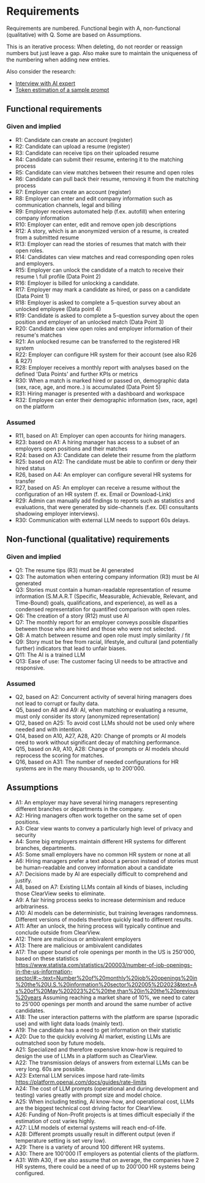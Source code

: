 # Requirements

Requirements are numbered. Functional begin with A, non-functional (qualitative) with Q.
Some are based on Assumptions. 

This is an iterative process: When deleting, do not reorder or reassign numbers but just leave
a gap. Also make sure to maintain the uniqueness of the numbering when adding new entries.

Also consider the research:
- [Interview with AI expert](/Requirements/Research/interview-ai-expert.md)
- [Token estimation of a sample prompt](/Requirements/Research/token-estimation.md)


## Functional requirements

### Given and implied
- R1: Candidate can create an account (register)
- R2: Candidate can upload a resume (register)
- R3: Candidate can receive tips on their uploaded resume
- R4: Candidate can submit their resume, entering it to the matching process
- R5: Candidate can view matches between their resume and open roles
- R6: Candidate can pull back their resume, removing it from the matching process
- R7: Employer can create an account (register) 
- R8: Employer can enter and edit company information such as communication channels, legal and billing
- R9: Employer receives automated help (f.ex. autofill) when entering company information
- R10: Employer can enter, edit and remove open job descriptions
- R12: A story, which is an anonymized version of a resume, is created from a submitted resume
- R13: Employer can read the stories of resumes that match with their open roles.
- R14: Candidates can view matches and read corresponding open roles and employers.
- R15: Employer can unlock the candidate of a match to receive their resume \ full profile (Data Point 2)
- R16: Employer is billed for unlocking a candidate.
- R17: Employer may mark a candidate as hired, or pass on a candidate (Data Point 1)
- R18: Employer is asked to complete a 5-question survey about an unlocked employee (Data point 4)
- R19: Candidate is asked to complete a 5-question survey about the open position and employer of an unlocked match
  (Data Point 3)
- R20: Candidate can view open roles and employer information of their resume's matches
- R21: An unlocked resume can be transferred to the registered HR system
- R22: Employer can configure HR system for their account (see also R26 & R27)
- R28: Employer receives a monthly report with analyses based on the defined 'Data Points' and further KPIs or metrics
- R30: When a match is marked hired or passed on, demographic data (sex, race, age, and more..) is accumulated (Data Point 5)
- R31: Hiring manager is presented with a dashboard and workspace
- R32: Employee can enter their demographic information (sex, race, age) on the platform

### Assumed
- R11, based on A1: Employer can open accounts for hiring managers.
- R23: based on A1: A hiring manager has access to a subset of an employers open positions and their matches
- R24: based on A3: Candidate can delete their resume from the platform
- R25: based on A12: The candidate must be able to confirm or deny their hired status
- R26, based on A4: An employer can configure several HR systems for transfer
- R27, based on A5: An employer can receive a resume without the configuration of an HR system (f. ex. Email or Download-Link)
- R29: Admin can manually add findings to reports such as statistics and evaluations, 
that were generated by side-channels (f.ex. DEI consultants shadowing employer interviews).
- R30: Communication with external LLM needs to support 60s delays.

## Non-functional (qualitative) requirements

### Given and implied
- Q1: The resume tips (R3) must be AI generated
- Q3: The automation when entering company information (R3) must be AI generated
- Q3: Stories must contain a human-readable representation of resume information (S.M.A.R.T (Specific, Measurable,
  Achievable, Relevant, and Time-Bound) goals, qualifications, and experience), as well as a 
condensed representation for quantified comparison with open roles.
- Q6: The creation of a story (R12) must use AI
- Q7: The monthly report for an employer conveys possible disparities between those 
who are hired and those who were not selected.
- Q8: A match between resume and open role must imply similarity / fit
- Q9: Story must be free from racial, lifestyle, and cultural (and potentially further) indicators that lead to unfair biases.
- Q11: The AI is a trained LLM
- Q13: Ease of use: The customer facing UI needs to be attractive and responsive. 

### Assumed
- Q2, based on A2: Concurrent activity of several hiring managers does not lead to corrupt or faulty data.
- Q5, based on A8 and A9: AI, when matching or evaluating a resume, must only consider its story (anonymized representation)
- Q12, based on A25: To avoid cost LLMs should not be used only where needed and with intention.
- Q14, based on A10, A27, A28, A20: Change of prompts or AI models need to work without significant decay of matching performance.
- Q15, based on A9, A10, A28: Change of prompts or AI models should reprocess the scoring for matches.
- Q16, based on A31: The number of needed configurations for HR systems are in the many thousands, up to 200'000.

## Assumptions
- A1: An employer may have several hiring managers representing different branches or departments in the company.
- A2: Hiring managers often work together on the same set of open positions.
- A3: Clear view wants to convey a particularly high level of privacy and security
- A4: Some big employers maintain different HR systems for different branches, departments.
- A5: Some small employers have no common HR system or none at all
- A6: Hiring managers prefer a text about a person instead of stories must be human-readable and convey information 
about a candidate
- A7: Decisions made by AI are especially difficult to comprehend and justify.
- A8, based on A7: Existing LLMs contain all kinds of biases, including those ClearView seeks to eliminate.
- A9: A fair hiring process seeks to increase determinism and reduce arbitrariness. 
- A10: AI models can be deterministic, but training leverages randomness. Different versions of models therefore 
quickly lead to different results.
- A11: After an unlock, the hiring process will typically continue and conclude outside from ClearView.
- A12: There are malicious or ambivalent employers
- A13: There are malicious or ambivalent candidates
- A17: The upper bound of role openings per month in the US is 250'000, based on these statistics
https://www.statista.com/statistics/200003/number-of-job-openings-in-the-us-information-sector/#:~:text=Number%20of%20monthly%20job%20openings%20in%20the%20U.S.%20information%20sector%202005%2D2023&text=As%20of%20May%202023%2C%20the,than%20in%20the%20previous%20years
Assuming reaching a market share of 10%, we need to cater to 25'000 openings per month and around the same number of active candidates.
- A18: The user interaction patterns with the platform are sparse (sporadic use) and with light data loads (mainly text).
- A19: The candidate has a need to get information on their statistic
- A20: Due to the quickly evolving AI market, existing LLMs are outmatched soon by future models.
- A21: Specialized and therefore expensive know-how is required to design the use of LLMs in a platform such as ClearView.
- A22: The transmission delays of answers from external LLMs can be very long. 60s are possible.
- A23: External LLM services impose hard rate-limits https://platform.openai.com/docs/guides/rate-limits
- A24: The cost of LLM prompts (operational and during development and testing) varies greatly with prompt size and model choice.
- A25: When including testing, AI know-how, and operational cost, LLMs are the biggest technical cost driving factor for ClearView.
- A26: Funding of Non-Profit projects is at times difficult especially if the estimation of cost varies highly.
- A27: LLM models of external systems will reach end-of-life.
- A28: Different prompts usually result in different output (even if temperature setting is set very low).
- A29: There is a variety of around 100 different HR systems.
- A30: There are 100'000 IT employers as potential clients of the platform.
- A31: With A30, if we also assume that on average, the companies have 2 HR systems, 
there could be a need of up to 200'000 HR systems being configured.

